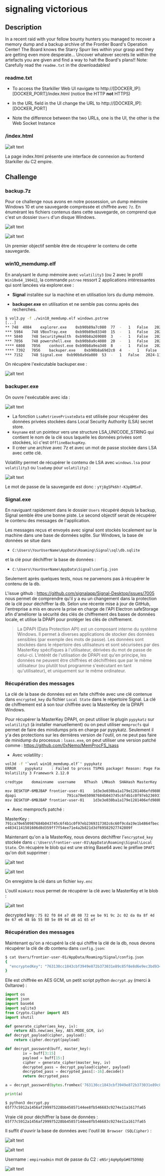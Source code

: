 # signaling victorious

## Description

In a recent raid with your fellow bounty hunters you managed to recover a memory dump and a backup archive of the Frontier Board's Operation Center! The Board knows the Starry Spurr lies within your grasp and they are getting even more desperate... Uncover whatever secrets lie within the artefacts you are given and find a way to halt the Board's plans!! Note: Carefully read the `readme.txt` in the downloadables!

### readme.txt

- To access the Starkiller Web UI navigate to http://[DOCKER_IP]:[DOCKER_PORT]/index.html (notice the HTTP __not__ HTTPS)
- In the URL field in the UI change the URL to http://[DOCKER_IP]:[DOCKER_PORT]

- Note the difference between the two URLs, one is the UI, the other is the Web Socket Instance

### /index.html
![alt text](images/image.png)

La page index.html présente une interface de connexion au frontend Starkiller du C2 empire.


## Challenge

### backup.7z
Pour ce challenge nous avons en notre possession, un dump mémoire Windows 10 et une sauvegarde compréssée et chiffrée avec `7z`. En énumérant les fichiers contenus dans cette sauvegarde, on comprend que c'est un dossier `Users` d'un disque Windows.

![alt text](images/image_2.png)

![alt text](images/image_3.png)

Un premier objectif semble être de récupérer le contenu de cette sauvegarde.

### win10_memdump.elf

En analysant le dump mémoire avec `volatility3` (ou 2 avec le profil `Win10x64_19041`), la commande `pstree` ressort 2 applications intéressantes qui sont lancées via explorer.exe :

- **Signal** installée sur la machine et en utilisation lors du dump mémoire.

- **backuper.exe** en utilisation et ne semble pas connu après des recherches.


```sh
$ vol3.py -f ./win10_memdump.elf windows.pstree
[...]
** 748	4084	explorer.exe	0xb90b89a7c080	77	-	1	False	2024-11-13 00:54:22.000000 	N/A
*** 5984	748	VBoxTray.exe	0xb90b89e83340	15	-	1	False	2024-11-13 00:54:35.000000 	N/A
*** 5840	748	SecurityHealth	0xb90b8a269080	3	-	1	False	2024-11-13 00:54:35.000000 	N/A
*** 7056	748	powershell.exe	0xb90b8a9c4080	20	-	1	False	2024-11-13 00:55:29.000000 	N/A
**** 6808	7056	conhost.exe	0xb90b8a9ea340	8	-	1	False	2024-11-13 00:55:29.000000 	N/A
**** 7392	7056	backuper.exe	0xb90b8a69d2c0	4	-	1	False	2024-11-13 00:55:58.000000 	N/A
*** 7152	748	Signal.exe	0xb90b8a9da080	53	-	1	False	2024-11-13 00:54:38.000000 	N/A
```

On récupère l'exécutable backuper.exe :

![alt text](images/image_4.png)

### backuper.exe

On ouvre l'exécutable avec ida :

![alt text](images/image_5.png)

- La fonction `LsaRetrievePrivateData` est utilisée pour récupérer des données privées stockées dans Local Security Authority (LSA) secret store.
- `Keyname` est un pointeur vers une structure LSA_UNICODE_STRING qui contient le nom de la clé sous laquelle les données privées sont stockées, ici c'est `OfflineBackupKey`.
- Il créer une archive avec 7z et avec un mot de passe stockée dans LSA avec cette clé.

Volatility permet de récupérer le contenu de LSA avec `windows.lsa` pour `volatility3` ou `lsadump` pour `volatility2` :

![alt text](images/image_6.png)

Le mot de passe de la sauvegarde est donc : `yYj8g5Pk6h!-K3pBMSxF`.

### Signal.exe

En naviguant rapidement dans le dossier `Users` récupéré depuis la backup, Signal semble être une bonne piste. Le second objectif serait de récupérer le contenu des messages de l'application.

Les messages reçus et envoyés avec signal sont stockés localement sur la machine dans une base de données sqlite. Sur Windows, la base de données se situe dans

- `C:\Users\YourUserName\AppData\Roaming\Signal\sql\db.sqlite` 

et la clé pour déchiffrer la base de données : 

- `C:\Users\YourUserName\AppData\Signal\config.json`

Seulement après quelques tests, nous ne parvenons pas à récupérer le contenu de la db.

L'issue github : https://github.com/signalapp/Signal-Desktop/issues/7005 nous permet de comprendre qu'il y a eu un changement dans la protection de la clé pour déchiffrer la db. Selon une récente mise à jour de GitHub, l'entreprise a mis en œuvre la prise en charge de l'API Electron safeStorage afin d'améliorer la sécurité des clés de chiffrement des bases de données locale, et utilise la DPAPI pour protéger les clés de chiffrement.

> La DPAPI (Data Protection API) est un composant interne du système Windows. Il permet à diverses applications de stocker des données sensibles (par exemple des mots de passe). Les données sont stockées dans le répertoire des utilisateurs et sont sécurisées par des MasterKey spécifiques à l'utilisateur, dérivées du mot de passe de celui-ci. L'intérêt de l'utilisation de DPAPI est qu'en principe, les données ne peuvent être chiffrées et déchiffrées que par le même utilisateur (ou plutôt tout programme s'exécutant en tant qu'utilisateur), et uniquement sur le même ordinateur.



### Récupération des messages

La clé de la base de données est en faite chiffrée avec une clé contenue dans `encrypted_key` du fichier `Local State` dans le répertoire Signal. La clé de chiffrement est à son tour chiffrée avec la MasterKey de la DPAPI Windows. 

Pour récupérer la MasterKey DPAPI, on peut utiliser le plugin `pypykatz` sur `volatility3` (à installer manuellement) ou on peut utiliser `memprocfs` qui permet de faire des minidumps pris en charge par pypykatz. Seulement il y'a des protections sur les dernières version de l'outil, on ne peut pas faire de minidump du processus : `lsass.exe`, on peut utiliser une version patché comme : https://github.com/0xNemo/MemProcFS_lsass

- Avec volatility : 

```sh
vol3d -f "`wvol win10_memdump.elf`" pypykatz
ERROR    pypykatz    : Failed to prcess TSPKG package! Reason: Page Fault at entry 0x0 in table page directory                                    
Volatility 3 Framework 2.12.0

credtype	domainname	username	NThash	LMHash	SHAHash	MasterKey	MasterKey(sha1)	key_guid	password

msv	DESKTOP-6MBJBAP	frontier-user-01	1d3e3e030ba1a179e1281406efd980bf		ded871d3a3992be2179840890d061c9f30a59a77				
dpapi						791ca70e650987684b043745c6f4b1c0f97eb2369317302c6c60f9cda19e1b4864fbece48341141501606d8d359ff7f54ee71e4a2b821d3df69582927742809f	8d53efa8456b9ba43206f4c3a6dc1c957d26105a	ab71b6fc-d0b8-4d7b-aa12-6ece19ff1917	
msv	DESKTOP-6MBJBAP	frontier-user-01	1d3e3e030ba1a179e1281406efd980bf		ded871d3a3992be2179840890d061c9f30a59a77
```

- Avec memprocfs patché : 



MasterKey : `791ca70e650987684b043745c6f4b1c0f97eb2369317302c6c60f9cda19e1b4864fbece48341141501606d8d359ff7f54ee71e4a2b821d3df69582927742809f`

Maintenant qu'on a la MasterKey, nous devons déchiffrer l'`encrypted_key` stockée dans `c:\Users\frontier-user-01\AppData\Roaming\Signal\Local State`. On récupère le blob qui est une string Base64 avec le préfixe `DPAPI` qu'on doit supprimer :

![alt text](images/image_7.png)

![alt text](images/image_8.png)

On enregistre la clé dans un fichier `key.enc`

L'outil `mimkatz` nous permet de récupérer la clé avec la MasterKey et le blob : 

![alt text](images/image_9.png)

decrypted key : `75 82 f0 84 a7 d0 08 72 ee be 91 9c 2c 02 da 0a 8f 4d 8e 67 e6 48 bb 55 80 5e 89 94 a8 a1 65 ef`

### Récupération des messages

Maintenant qu'on a récupéré la clé qui chiffre la clé de la db, nous devons récupérer la clé de db contenu dans `config.json`:

```sh
$ cat Users/frontier-user-01/AppData/Roaming/Signal/config.json 
{
  "encryptedKey": "763130cc1843cbf3949e872b373031e89c85f8e8d6e9ec3bd9340bb9c6fd844ca424d7e666feac3663f6c2810d6ddbdfb82f7faa4456eda119bacd2709fc2404eeeb74e69b2b3f2f71e765b74a068c5549a1871559d537de08a25c700a97cd"
}
```

Elle est chiffrée en AES GCM, un petit script python `decrypt.py` (merci à 0xItarow) :

```py
import os
import json
import base64
import sqlite3
from Crypto.Cipher import AES
import shutil

def generate_cipher(aes_key, iv):
    return AES.new(aes_key, AES.MODE_GCM, iv)
def decrypt_payload(cipher, payload):
    return cipher.decrypt(payload)

def decrypt_password(buff, master_key):
        iv = buff[3:15]
        payload = buff[15:]
        cipher = generate_cipher(master_key, iv)
        decrypted_pass = decrypt_payload(cipher, payload)
        decrypted_pass = decrypted_pass[:-16].decode()
        return decrypted_pass

a = decrypt_password(bytes.fromhex('763130cc1843cbf3949e872b373031e89c85f8e8d6e9ec3bd9340bb9c6fd844ca424d7e666feac3663f6c2810d6ddbdfb82f7faa4456eda119bacd2709fc2404eeeb74e69b2b3f2f71e765b74a068c5549a1871559d537de08a25c700a97cd'),b'\x75\x82\xf0\x84\xa7\xd0\x08\x72\xee\xbe\x91\x9c\x2c\x02\xda\x0a\x8f\x4d\x8e\x67\xe6\x48\xbb\x55\x80\x5e\x89\x94\xa8\xa1\x65\xef')

print(a)
```

```sh
$ python3 decrypt.py
65f77c5912a1456af299975228bb45857144ee8fb546683c9274e11a1617fa65
```

Vraie clé pour déchiffrer la base de données : `65f77c5912a1456af299975228bb45857144ee8fb546683c9274e11a1617fa65`

Il suffit d'ouvrir la base de données avec l'outil `DB Browser (SQLCipher)` :

![alt text](images/image_10.png)

![alt text](images/image_11.png)

Username : `empireadmin`
mot de passe du C2 : `eNSrj4qHp0pG#075D98@`

![alt text](images/image_12.png)




